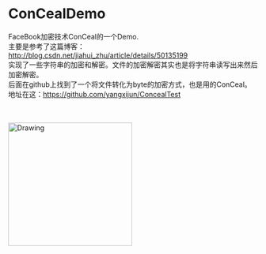 # ConCealDemo
FaceBook加密技术ConCeal的一个Demo.<br>
主要是参考了这篇博客：http://blog.csdn.net/jiahui_zhu/article/details/50135199<br>
实现了一些字符串的加密和解密。文件的加密解密其实也是将字符串读写出来然后加密解密。<br>
后面在github上找到了一个将文件转化为byte的加密方式，也是用的ConCeal。地址在这：https://github.com/yangxijun/ConcealTest<br>

<br>
<br>
<img src="https://github.com/zhoujia456888/ConCealDemo/blob/master/png/Screenshot_20160628-144134.png" alt="Drawing" width="250px" />
